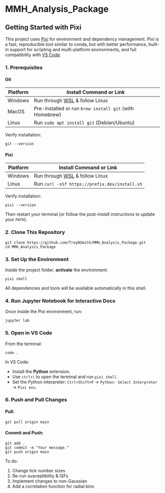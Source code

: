 # MMH_Analysis_Package

## Getting Started with Pixi
This project uses [Pixi](https://pixi.sh/latest/) for environment and dependency management. Pixi is a fast, reproducible tool similar to conda, but with better performance, built-in support for scripting and multi-platform environments, and full compatibility with [VS Code](https://code.visualstudio.com/). 

### 1. Prerequisites
#### Git
| Platform | Install Command or Link                                 |
| -------- | ------------------------------------------------------- |
| Windows  | Run through [WSL](https://learn.microsoft.com/en-us/windows/wsl/install) & follow Linux |
| MacOS    | Pre-installed or run `brew install git` (with Homebrew) |
| Linux    | Run `sudo apt install git` (Debian/Ubuntu)              |

Verify installation:
```
git --version
```

#### Pixi
| Platform | Install Command or Link                                 |
| -------- | ------------------------------------------------------- |
| Windows  | Run through [WSL](https://learn.microsoft.com/en-us/windows/wsl/install) & follow Linux |
| Linux    | Run `curl -sSf https://prefix.dev/install.sh`           |

Verify installation:
```
pixi --version
```

Then restart your terminal (or follow the post-install instructions to update your `PATH`).

### 2. Clone This Repository
```
git clone https://github.com/TroyNSmith/MMH_Analysis_Package.git
cd MMH_Analysis_Package
```

### 3. Set Up the Environment
Inside the project folder, **activate** the environment:
```
pixi shell
```
All dependencies and tools will be available automatically in this shell.

### 4. Run Jupyter Notebook for Interactive Docs
Once inside the Pixi environment, run:
```
jupyter lab
```

### 5. Open in VS Code
From the terminal:
```
code .
```

In VS Code:
- Install the **Python** extension.
- Use `ctrl+\` to open the terminal and run `pixi shell`.
- Set the Python interpreter: `Ctrl+Shift+P` &#8594; `Python: Select Interpreter` &#8594; `Pixi env`.

### 6. Push and Pull Changes
#### Pull:
```
git pull origin main
```

#### Commit and Push:
```
git add .
git commit -m "Your message."
git push origin main
```

To do:

1. Change tick number sizes
2. Re-run susceptibility & ISFs
3. Implement changes to non-Gaussian
4. Add a correlation function for radial bins
